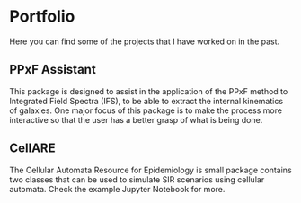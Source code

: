 # Portfolio

Here you can find some of the projects that I have worked on in the past.

## PPxF Assistant
This package is designed to assist in the application of the PPxF method to Integrated Field Spectra (IFS), to be able to extract the internal kinematics of galaxies. One major focus of this package is to make the process more interactive so that the user has a better grasp of what is being done.

## CellARE
The Cellular Automata Resource for Epidemiology is small package contains two classes that can be used to simulate SIR scenarios using cellular automata. Check the example Jupyter Notebook for more.

